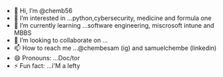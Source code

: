 - 👋 Hi, I’m @chemb56
- 👀 I’m interested in ...python,cybersecurity, medicine and formula one
- 🌱 I’m currently learning ...software engineering, miscrosoft intune and MBBS
- 💞️ I’m looking to collaborate on ...
- 📫 How to reach me ...@chembesam (ig) and samuelchembe (linkedin)
- 😄 Pronouns: ...Doc/tor
- ⚡ Fun fact: ...i'M a lefty

<!---
chemb56/chemb56 is a ✨ special ✨ repository because its `README.md` (this file) appears on your GitHub profile.
You can click the Preview link to take a look at your changes.
--->
